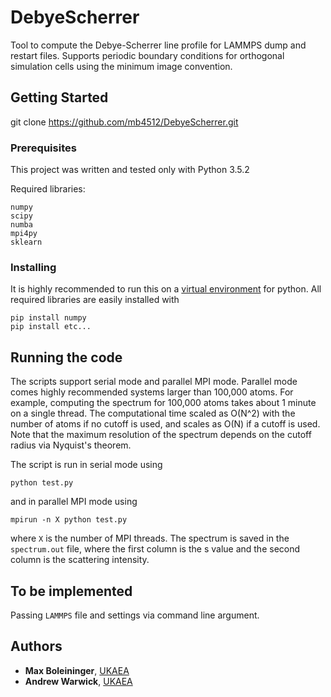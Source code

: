 # DebyeScherrer

Tool to compute the Debye-Scherrer line profile for LAMMPS dump and restart files. Supports periodic boundary conditions for orthogonal simulation cells using the minimum image convention. 

## Getting Started

git clone https://github.com/mb4512/DebyeScherrer.git

### Prerequisites

This project was written and tested only with Python 3.5.2

Required libraries:
```
numpy
scipy
numba
mpi4py
sklearn
```

### Installing

It is highly recommended to run this on a [virtual environment](https://docs.python.org/3/tutorial/venv.html) for python. All required libraries are easily installed with 
```
pip install numpy
pip install etc...
```

## Running the code 

The scripts support serial mode and parallel MPI mode. Parallel mode comes highly recommended systems larger than 100,000 atoms. For example, computing the spectrum for 100,000 atoms takes about 1 minute on a single thread. The computational time scaled as O(N^2) with the number of atoms if no cutoff is used, and scales as O(N) if a cutoff is used. Note that the maximum resolution of the spectrum depends on the cutoff radius via Nyquist's theorem.

The script is run in serial mode using
```
python test.py
```

and in parallel MPI mode using
```
mpirun -n X python test.py
```

where `X` is the number of MPI threads. The spectrum is saved in the `spectrum.out` file, where the first column is the s value and the second column is the scattering intensity.

## To be implemented

Passing `LAMMPS` file and settings via command line argument.

## Authors

* **Max Boleininger**, [UKAEA](http://www.ccfe.ac.uk/) 
* **Andrew Warwick**, [UKAEA](http://www.ccfe.ac.uk/) 

